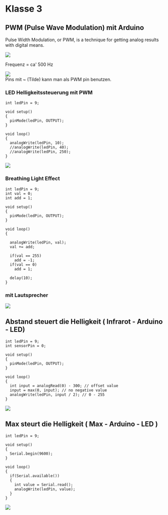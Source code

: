 # Klasse 3

## PWM (Pulse Wave Modulation) mit Arduino

Pulse Width Modulation, or PWM, is a technique for getting analog results with digital means. 

![](k3/img/pwm.gif)

Frequenz = ca' 500 Hz

![](k3/img/tilde.png)  
Pins mit ~ (Tilde) kann man als PWM pin benutzen.

### LED Helligkeitssteuerung mit PWM

```
int ledPin = 9;     

void setup()
{
  pinMode(ledPin, OUTPUT); 
}

void loop()
{
  analogWrite(ledPin, 10);
  //analogWrite(ledPin, 40);
  //analogWrite(ledPin, 250);
}
```

![](k3/img/pwm_bb.png)

### Breathing Light Effect

```
int ledPin = 9;     
int val = 0;
int add = 1;

void setup()
{
  pinMode(ledPin, OUTPUT); 
}

void loop()
{
  
  analogWrite(ledPin, val);
  val += add;

  if(val == 255)
    add = -1;
  if(val == 0)
    add = 1;

  delay(10);
}
```


### mit Lautsprecher

![](k3/img/speaker.png)


## Abstand steuert die Helligkeit ( Infrarot - Arduino - LED)

```
int ledPin = 9;  
int sensorPin = 0;   

void setup()
{
  pinMode(ledPin, OUTPUT); 
}

void loop()
{
  int input = analogRead(0) - 300; // offset value 
  input = max(0, input); // no negative value
  analogWrite(ledPin, input / 2); // 0 - 255
}
```
![](k3/img/infra.png)	

## Max steurt die Helligkeit ( Max - Arduino - LED )


```
int ledPin = 9;

void setup()
{
  Serial.begin(9600);
}

void loop()
{
  if(Serial.available())
  {
    int value = Serial.read();
    analogWrite(ledPin, value);
  }
}
```
![](k3/img/sender.png)



